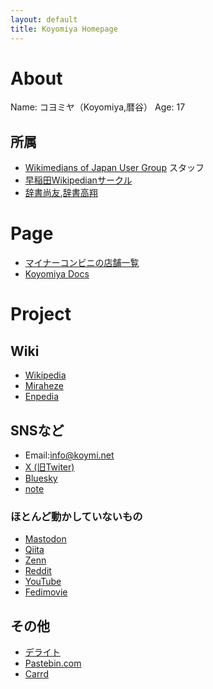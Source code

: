 ```yaml
---
layout: default
title: Koyomiya Homepage
---
```

# About
Name: コヨミヤ（Koyomiya,暦谷）
Age: 17

## 所属
* [Wikimedians of Japan User Group](https://meta.wikimedia.org/wiki/Wikimedians_of_Japan_User_Group) スタッフ
* [早稲田Wikipedianサークル](https://x.com/wikipedian_w)
* [辞書尚友](https://x.com/jisyoshowyou),[辞書高翔](https://x.com/jisyokousyou)

# Page
* [マイナーコンビニの店舗一覧](/conveni)
* [Koyomiya Docs](/docs)

# Project
## Wiki
* [Wikipedia](https://ja.wikipedia.org/wiki/利用者:コヨミヤ)
* [Miraheze](https://meta.miraheze.org/wiki/User:Koyomiya5438)
* [Enpedia](https://enpedia.rxy.jp/wiki/利用者:コヨミヤ)

## SNSなど
* Email:info@koymi.net
* [X (旧Twiter)](https://twitter.com/koyomiyahouya)
* [Bluesky](https://bsky.app/profile/543.bsky.social)
* [note](https://note.com/koymi)
### ほとんど動かしていないもの
* [Mastodon](https://fedibird.com/@koyomiya)
* [Qiita](https://qiita.com/Koyomiya)
* [Zenn](https://zenn.dev/koyomiya)
* [Reddit](https://www.reddit.com/user/koyomiya)
* [YouTube](https://www.youtube.com/@Koyomiya5438)
* [Fedimovie](https://fedimovie.com/a/koyomiya/video-channels)

## その他
* [デライト](https://dlt.kitetu.com/KNo.9-547E)
* [Pastebin.com](https://pastebin.com/u/Koyomiya)
* [Carrd](https://koyomiya.carrd.co/)
